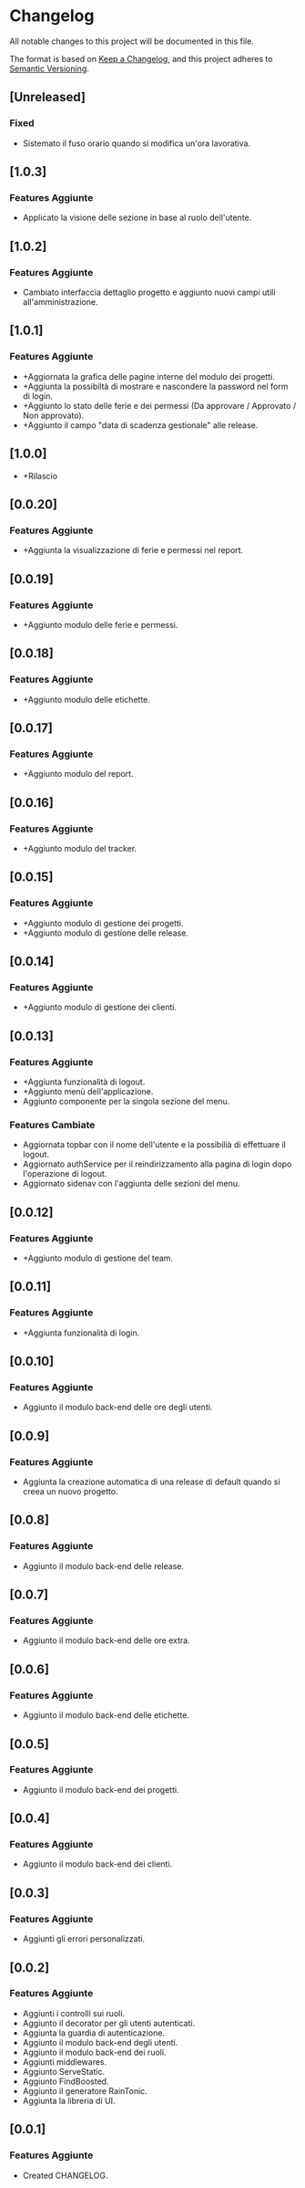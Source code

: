 # Changelog

All notable changes to this project will be documented in this file.

The format is based on [Keep a Changelog](https://keepachangelog.com/en/1.0.0/),
and this project adheres to [Semantic Versioning](https://semver.org/spec/v2.0.0.html).

## [Unreleased]

### Fixed

- Sistemato il fuso orario quando si modifica un'ora lavorativa.

## [1.0.3]

### Features Aggiunte

- Applicato la visione delle sezione in base al ruolo dell'utente.

## [1.0.2]

### Features Aggiunte

- Cambiato interfaccia dettaglio progetto e aggiunto nuovi campi utili all'amministrazione.

## [1.0.1]

### Features Aggiunte

- +Aggiornata la grafica delle pagine interne del modulo dei progetti.
- +Aggiunta la possibiltà di mostrare e nascondere la password nel form di login.
- +Aggiunto lo stato delle ferie e dei permessi (Da approvare / Approvato / Non approvato).
- +Aggiunto il campo "data di scadenza gestionale" alle release.

## [1.0.0]

- +Rilascio

## [0.0.20]

### Features Aggiunte

- +Aggiunta la visualizzazione di ferie e permessi nel report.

## [0.0.19]

### Features Aggiunte

- +Aggiunto modulo delle ferie e permessi.

## [0.0.18]

### Features Aggiunte

- +Aggiunto modulo delle etichette.

## [0.0.17]

### Features Aggiunte

- +Aggiunto modulo del report.

## [0.0.16]

### Features Aggiunte

- +Aggiunto modulo del tracker.

## [0.0.15]

### Features Aggiunte

- +Aggiunto modulo di gestione dei progetti.
- +Aggiunto modulo di gestione delle release.

## [0.0.14]

### Features Aggiunte

- +Aggiunto modulo di gestione dei clienti.

## [0.0.13]

### Features Aggiunte

- +Aggiunta funzionalità di logout.
- +Aggiunto menù dell'applicazione.
- Aggiunto componente per la singola sezione del menu.

### Features Cambiate

- Aggiornata topbar con il nome dell'utente e la possibilià di effettuare il logout.
- Aggiornato authService per il reindirizzamento alla pagina di login dopo l'operazione di logout.
- Aggiornato sidenav con l'aggiunta delle sezioni del menu.

## [0.0.12]

### Features Aggiunte

- +Aggiunto modulo di gestione del team.

## [0.0.11]

### Features Aggiunte

- +Aggiunta funzionalità di login.

## [0.0.10]

### Features Aggiunte

- Aggiunto il modulo back-end delle ore degli utenti.

## [0.0.9]

### Features Aggiunte

- Aggiunta la creazione automatica di una release di default quando si creea un nuovo progetto.

## [0.0.8]

### Features Aggiunte

- Aggiunto il modulo back-end delle release.

## [0.0.7]

### Features Aggiunte

- Aggiunto il modulo back-end delle ore extra.

## [0.0.6]

### Features Aggiunte

- Aggiunto il modulo back-end delle etichette.

## [0.0.5]

### Features Aggiunte

- Aggiunto il modulo back-end dei progetti.

## [0.0.4]

### Features Aggiunte

- Aggiunto il modulo back-end dei clienti.

## [0.0.3]

### Features Aggiunte

- Aggiunti gli errori personalizzati.

## [0.0.2]

### Features Aggiunte

- Aggiunti i controlli sui ruoli.
- Aggiunto il decorator per gli utenti autenticati.
- Aggiunta la guardia di autenticazione.
- Aggiunto il modulo back-end degli utenti.
- Aggiunto il modulo back-end dei ruoli.
- Aggiunti middlewares.
- Aggiunto ServeStatic.
- Aggiunto FindBoosted.
- Aggiunto il generatore RainTonic.
- Aggiunta la libreria di UI.

## [0.0.1]

### Features Aggiunte

- Created CHANGELOG.
